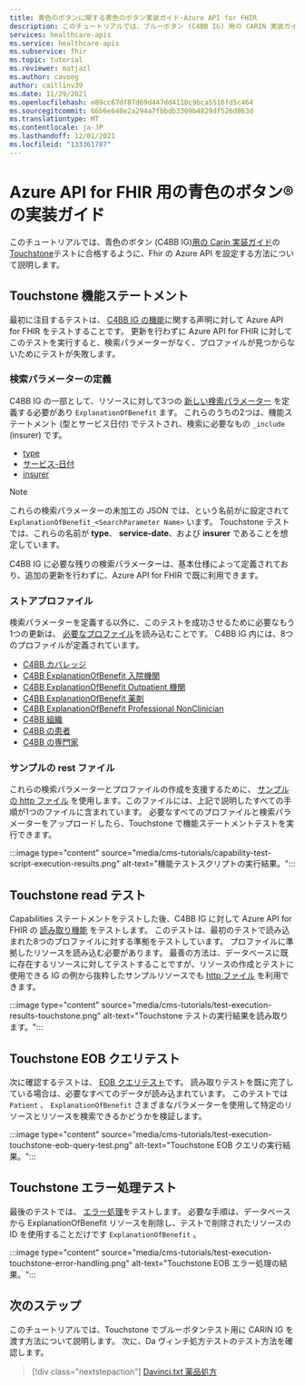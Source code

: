 ```yaml
---
title: 青色のボタンに関する青色のボタン実装ガイド-Azure API for FHIR
description: このチュートリアルでは、ブルーボタン (C4BB IG) 用の CARIN 実装ガイドの Touchstone テストに合格するように FHIR 用の Azure API を設定する手順について説明します。
services: healthcare-apis
ms.service: healthcare-apis
ms.subservice: fhir
ms.topic: tutorial
ms.reviewer: matjazl
ms.author: cavoeg
author: caitlinv39
ms.date: 11/29/2021
ms.openlocfilehash: e89cc67df87d69d447dd4110c9bca5516fd5c464
ms.sourcegitcommit: 66b6e640e2a294a7fbbdb3309b4829df526d863d
ms.translationtype: MT
ms.contentlocale: ja-JP
ms.lasthandoff: 12/01/2021
ms.locfileid: "133361787"
---
```

# <a name="carin-implementation-guide-for-blue-button174-for-azure-api-for-fhir"></a>Azure API for FHIR 用の青色のボタン&#174; の実装ガイド

このチュートリアルでは、青色のボタン (C4BB IG)[用の Carin 実装ガイド](https://build.fhir.org/ig/HL7/carin-bb/index.html)の[Touchstone](https://touchstone.aegis.net/touchstone/)テストに合格するように、Fhir の Azure API を設定する方法について説明します。

## <a name="touchstone-capability-statement"></a>Touchstone 機能ステートメント

最初に注目するテストは、 [C4BB IG の機能](https://touchstone.aegis.net/touchstone/testdefinitions?selectedTestGrp=/FHIRSandbox/CARIN/CARIN-4-BlueButton/00-Capability&activeOnly=false&contentEntry=TEST_SCRIPTS)に関する声明に対して Azure API for FHIR をテストすることです。 更新を行わずに Azure API for FHIR に対してこのテストを実行すると、検索パラメーターがなく、プロファイルが見つからないためにテストが失敗します。 

### <a name="define-search-parameters"></a>検索パラメーターの定義

C4BB IG の一部として、リソースに対して3つの [新しい検索パラメーター](how-to-do-custom-search.md) を定義する必要があり `ExplanationOfBenefit` ます。 これらのうちの2つは、機能ステートメント (型とサービス日付) でテストされ、検索に必要なもの `_include` (insurer) です。  

* [type](https://build.fhir.org/ig/HL7/carin-bb/SearchParameter-explanationofbenefit-type.json)
* [サービス-日付](https://build.fhir.org/ig/HL7/carin-bb/SearchParameter-explanationofbenefit-service-date.json)
* [insurer](https://build.fhir.org/ig/HL7/carin-bb/SearchParameter-explanationofbenefit-insurer.json)

> [!NOTE]
> これらの検索パラメーターの未加工の JSON では、という名前がに設定されて `ExplanationOfBenefit_<SearchParameter Name>` います。 Touchstone テストでは、これらの名前が **type**、 **service-date**、および **insurer** であることを想定しています。  
 
C4BB IG に必要な残りの検索パラメーターは、基本仕様によって定義されており、追加の更新を行わずに、Azure API for FHIR で既に利用できます。
 
### <a name="store-profiles"></a>ストアプロファイル

検索パラメーターを定義する以外に、このテストを成功させるために必要なもう1つの更新は、 [必要なプロファイル](validation-against-profiles.md)を読み込むことです。 C4BB IG 内には、8つのプロファイルが定義されています。 

* [C4BB カバレッジ](https://build.fhir.org/ig/HL7/carin-bb/StructureDefinition-C4BB-Coverage.html) 
* [C4BB ExplanationOfBenefit 入院機関](https://build.fhir.org/ig/HL7/carin-bb/StructureDefinition-C4BB-ExplanationOfBenefit-Inpatient-Institutional.html) 
* [C4BB ExplanationOfBenefit Outpatient 機関](https://build.fhir.org/ig/HL7/carin-bb/StructureDefinition-C4BB-ExplanationOfBenefit-Outpatient-Institutional.html) 
* [C4BB ExplanationOfBenefit 薬剤](https://build.fhir.org/ig/HL7/carin-bb/StructureDefinition-C4BB-ExplanationOfBenefit-Pharmacy.html) 
* [C4BB ExplanationOfBenefit Professional NonClinician](https://build.fhir.org/ig/HL7/carin-bb/StructureDefinition-C4BB-ExplanationOfBenefit-Professional-NonClinician.html) 
* [C4BB 組織](https://build.fhir.org/ig/HL7/carin-bb/StructureDefinition-C4BB-Organization.html) 
* [C4BB の患者](https://build.fhir.org/ig/HL7/carin-bb/StructureDefinition-C4BB-Patient.html) 
* [C4BB の専門家](https://build.fhir.org/ig/HL7/carin-bb/StructureDefinition-C4BB-Practitioner.html) 

### <a name="sample-rest-file"></a>サンプルの rest ファイル

これらの検索パラメーターとプロファイルの作成を支援するために、 [サンプルの http ファイル](https://github.com/microsoft/fhir-server/blob/main/docs/rest/C4BB/C4BB.http) を使用します。このファイルには、上記で説明したすべての手順が1つのファイルに含まれています。 必要なすべてのプロファイルと検索パラメーターをアップロードしたら、Touchstone で機能ステートメントテストを実行できます。

:::image type="content" source="media/cms-tutorials/capability-test-script-execution-results.png" alt-text="機能テストスクリプトの実行結果。":::

## <a name="touchstone-read-test"></a>Touchstone read テスト

Capabilities ステートメントをテストした後、C4BB IG に対して Azure API for FHIR の [読み取り機能](https://touchstone.aegis.net/touchstone/testdefinitions?selectedTestGrp=/FHIRSandbox/CARIN/CARIN-4-BlueButton/01-Read&activeOnly=false&contentEntry=TEST_SCRIPTS) をテストします。 このテストは、最初のテストで読み込まれた8つのプロファイルに対する準拠をテストしています。 プロファイルに準拠したリソースを読み込む必要があります。 最善の方法は、データベースに既に存在するリソースに対してテストすることですが、リソースの作成とテストに使用できる IG の例から抜粋したサンプルリソースでも [http ファイル](https://github.com/microsoft/fhir-server/blob/main/docs/rest/C4BB/C4BB_Sample_Resources.http) を利用できます。

:::image type="content" source="media/cms-tutorials/test-execution-results-touchstone.png" alt-text="Touchstone テストの実行結果を読み取ります。":::

## <a name="touchstone-eob-query-test"></a>Touchstone EOB クエリテスト

次に確認するテストは、 [EOB クエリテスト](https://touchstone.aegis.net/touchstone/testdefinitions?selectedTestGrp=/FHIRSandbox/CARIN/CARIN-4-BlueButton/02-EOBQuery&activeOnly=false&contentEntry=TEST_SCRIPTS)です。 読み取りテストを既に完了している場合は、必要なすべてのデータが読み込まれています。 このテストでは `Patient` 、 `ExplanationOfBenefit` さまざまなパラメーターを使用して特定のリソースとリソースを検索できるかどうかを検証します。

:::image type="content" source="media/cms-tutorials/test-execution-touchstone-eob-query-test.png" alt-text="Touchstone EOB クエリの実行結果。":::

## <a name="touchstone-error-handling-test"></a>Touchstone エラー処理テスト

最後のテストでは、 [エラー処理](https://touchstone.aegis.net/touchstone/testdefinitions?selectedTestGrp=/FHIRSandbox/CARIN/CARIN-4-BlueButton/99-ErrorHandling&activeOnly=false&contentEntry=TEST_SCRIPTS)をテストします。 必要な手順は、データベースから ExplanationOfBenefit リソースを削除し、テストで削除されたリソースの ID を使用することだけです `ExplanationOfBenefit` 。

:::image type="content" source="media/cms-tutorials/test-execution-touchstone-error-handling.png" alt-text="Touchstone EOB エラー処理の結果。":::


## <a name="next-steps"></a>次のステップ

このチュートリアルでは、Touchstone でブルーボタンテスト用に CARIN IG を渡す方法について説明します。 次に、Da ヴィンチ処方テストのテスト方法を確認します。

>[!div class="nextstepaction"]
>[Davinci.txt 薬品処方](davinci-drug-formulary-tutorial.md)       
 
